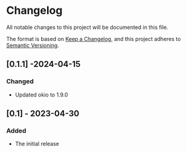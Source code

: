 # Changelog

All notable changes to this project will be documented in this file.

The format is based on [Keep a Changelog](https://keepachangelog.com/en/1.1.0/),
and this project adheres to [Semantic Versioning](https://semver.org/spec/v2.0.0.html).

## [0.1.1] -2024-04-15

### Changed
- Updated okio to 1.9.0

## [0.1] - 2023-04-30

### Added
- The initial release